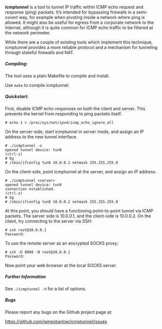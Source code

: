 
**icmptunnel** is a tool to tunnel IP traffic within ICMP echo request and response (ping) packets. It’s intended for bypassing firewalls in a semi-covert way, for example when pivoting inside a network where ping is allowed. It might also be useful for egress from a corporate network to the Internet, although it is quite common for ICMP echo traffic to be filtered at the network perimeter.

While there are a couple of existing tools which implement this technique, icmptunnel provides a more reliable protocol and a mechanism for tunneling through stateful firewalls and NAT.

##### Compiling:

The tool uses a plain Makefile to compile and install.

Use `make` to compile icmptunnel.

##### Quickstart:

First, disable ICMP echo responses on both the client and server. This prevents the kernel from responding to ping packets itself.

    # echo 1 > /proc/sys/net/ipv4/icmp_echo_ignore_all

On the server-side, start icmptunnel in server mode, and assign an IP address to the new tunnel interface.

    # ./icmptunnel -s
    opened tunnel device: tun0
    (ctrl-z)
    # bg
    # /sbin/ifconfig tun0 10.0.0.1 netmask 255.255.255.0

On the client-side, point icmptunnel at the server, and assign an IP address.

    # ./icmptunnel <server>
    opened tunnel device: tun0
    connection established.
    (ctrl-z)
    # bg
    # /sbin/ifconfig tun0 10.0.0.2 netmask 255.255.255.0

At this point, you should have a functioning point-to-point tunnel via ICMP packets. The server side is 10.0.0.1, and the client-side is 10.0.0.2. On the client, try connecting to the server via SSH:

    # ssh root@10.0.0.1
    Password:

To use the remote server as an encrypted SOCKS proxy:

    # ssh -D 8080 -N root@10.0.0.1
    Password:

Now point your web browser at the local SOCKS server.

##### Further Information

See `./icmptunnel -h` for a list of options.

##### Bugs

Please report any bugs on the Github project page at:

https://github.com/jamesbarlow/icmptunnel/issues
